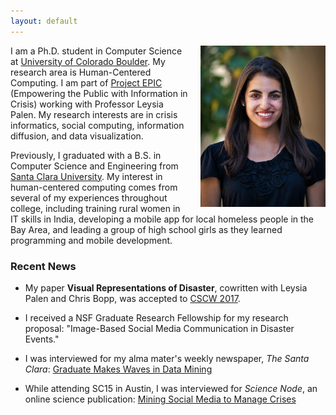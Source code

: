 ```yaml
---
layout: default
---
```


<!-- ![headshot](/assets/me.jpg) -->
<img src="/assets/me.jpg" alt="headshot" style="width: 200px; margin-left: 20px;" align="right"/>


I am a Ph.D. student in Computer Science at [University of Colorado Boulder](http://colorado.edu). My research area is Human-Centered Computing. I am part of [Project EPIC](http://epic.cs.colorado.edu/) (Empowering the Public with Information in Crisis) working with Professor Leysia Palen. My research interests are in crisis informatics, social computing, information diffusion, and data visualization.

Previously, I graduated with a B.S. in Computer Science and Engineering from [Santa Clara University](http://scu.edu). My interest in human-centered computing comes from several of my experiences throughout college, including training rural women in IT skills in India, developing a mobile app for local homeless people in the Bay Area, and leading a group of high school girls as they learned programming and mobile development.  




### Recent News
* My paper **Visual Representations of Disaster**, cowritten with Leysia Palen and Chris Bopp, was accepted to [CSCW 2017](https://cscw.acm.org/2017/).

* I received a NSF Graduate Research Fellowship for my research proposal: "Image-Based Social Media Communication in Disaster Events."

* I was interviewed for my alma mater's weekly newspaper, *The Santa Clara*: [Graduate Makes Waves in Data Mining](http://thesantaclara.org/graduate-makes-waves-in-data-mining/)

* While attending SC15 in Austin, I was interviewed for *Science Node*, an online science publication: [Mining Social Media to Manage Crises](https://sciencenode.org/feature/mining-social-media-to-manage-crises.php)
